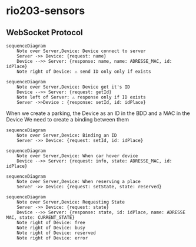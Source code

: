 # rio203-sensors

## WebSocket Protocol


```mermaid
sequenceDiagram
    Note over Server,Device: Device connect to server
    Server ->> Device: {request: name}
    Device -->> Server: {response: name, name: ADRESSE_MAC, id: idPlace}
    Note right of Device: ⚠️ send ID only only if exists
```

```mermaid
sequenceDiagram
    Note over Server,Device: Device get it's ID
    Device -->> Server: {request: getId}
    Note left of Server: ⚠️ response only if ID exists
    Server ->>Device : {response: setId, id: idPlace} 
```


When we create a parking, the Device as an ID in the BDD and a MAC in the Device
We need to create a binding between them

```mermaid
sequenceDiagram
    Note over Server,Device: Binding an ID
    Server ->> Device: {request: setId, id: idPlace}
```


```mermaid
sequenceDiagram
    Note over Server,Device: When car hover device
    Device -->> Server: {request: info, state: ADRESSE_MAC, id: idPlace}
```


```mermaid
sequenceDiagram
    Note over Server,Device: When reserving a place
    Server ->> Device: {request: setState, state: reserved}
```


```mermaid
sequenceDiagram
    Note over Server,Device: Requesting State
    Server ->> Device: {request: state}
    Device -->> Server: {response: state, id: idPlace, name: ADRESSE MAC, state: CURRENT_STATE}
    Note right of Device: free
    Note right of Device: busy
    Note right of Device: reserved
    Note right of Device: error
```
